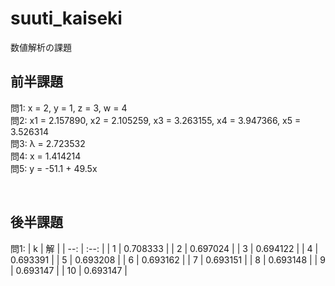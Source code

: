 # suuti_kaiseki
数値解析の課題

## 前半課題
問1: x = 2, y = 1, z = 3, w = 4  
問2: x1 = 2.157890, x2 = 2.105259, x3 = 3.263155, x4 = 3.947366, x5 = 3.526314  
問3: λ = 2.723532  
問4: x = 1.414214  
問5: y = -51.1 + 49.5x

<br>

## 後半課題
問1:
| k | 解 |
| --: | :--: |
| 1 | 0.708333 |
| 2 | 0.697024 |
| 3 | 0.694122 |
| 4 | 0.693391 |
| 5 | 0.693208 |
| 6 | 0.693162 |
| 7 | 0.693151 |
| 8 | 0.693148 |
| 9 | 0.693147 |
| 10 | 0.693147 |
